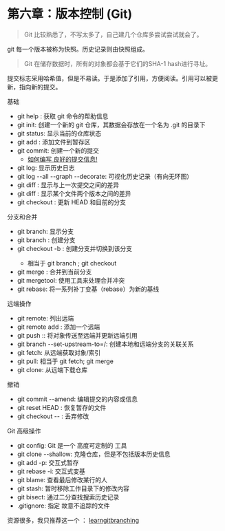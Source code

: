 # 第六章：版本控制 (Git)

> Git 比较熟悉了，不写太多了，自己建几个仓库多尝试尝试就会了。

git 每一个版本被称为快照。历史记录则由快照组成。

> Git 在储存数据时，所有的对象都会基于它们的SHA-1 hash进行寻址。

提交标志采用哈希值，但是不易读。于是添加了引用，方便阅读。引用可以被更新，指向新的提交。

基础
- git help <command>: 获取 git 命令的帮助信息
- git init: 创建一个新的 git 仓库，其数据会存放在一个名为 .git 的目录下
- git status: 显示当前的仓库状态
- git add <filename>: 添加文件到暂存区
- git commit: 创建一个新的提交
  - [如何编写 良好的提交信息!](https://tbaggery.com/2008/04/19/a-note-about-git-commit-messages.html)
- git log: 显示历史日志
- git log --all --graph --decorate: 可视化历史记录（有向无环图）
- git diff <filename>: 显示与上一次提交之间的差异
- git diff <revision> <filename>: 显示某个文件两个版本之间的差异
- git checkout <revision>: 更新 HEAD 和目前的分支

分支和合并

- git branch: 显示分支
- git branch <name>: 创建分支
- git checkout -b <name>: 创建分支并切换到该分支
  - 相当于 git branch <name>; git checkout <name>
- git merge <revision>: 合并到当前分支
- git mergetool: 使用工具来处理合并冲突
- git rebase: 将一系列补丁变基（rebase）为新的基线

远端操作
- git remote: 列出远端
- git remote add <name> <url>: 添加一个远端
- git push <remote> <local branch>:<remote branch>: 将对象传送至远端并更新远端引用
- git branch --set-upstream-to=<remote>/<remote branch>: 创建本地和远端分支的关联关系
- git fetch: 从远端获取对象/索引
- git pull: 相当于 git fetch; git merge
- git clone: 从远端下载仓库

撤销

- git commit --amend: 编辑提交的内容或信息
- git reset HEAD <file>: 恢复暂存的文件
- git checkout -- <file>: 丢弃修改

Git 高级操作

- git config: Git 是一个 高度可定制的 工具
- git clone --shallow: 克隆仓库，但是不包括版本历史信息
- git add -p: 交互式暂存
- git rebase -i: 交互式变基
- git blame: 查看最后修改某行的人
- git stash: 暂时移除工作目录下的修改内容
- git bisect: 通过二分查找搜索历史记录
- .gitignore: 指定 故意不追踪的文件


资源很多，我只推荐这一个 ： [learngitbranching](https://learngitbranching.js.org/?locale=zh_CN)